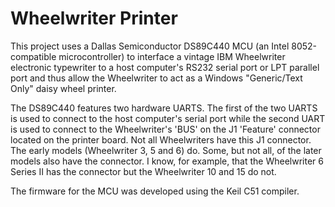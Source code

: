 # Wheelwriter Printer
This project uses a Dallas Semiconductor DS89C440 MCU (an Intel 8052-compatible microcontroller)  to interface a vintage IBM Wheelwriter electronic typewriter to a host computer's RS232 serial port or LPT parallel port and thus allow the Wheelwriter to act as a Windows "Generic/Text Only" daisy wheel printer. 

The DS89C440 features two hardware UARTS. The first of the two UARTS is used to connect to the host computer's serial port while the second UART is used to connect to the Wheelwriter's 'BUS' on the J1 'Feature' connector located on the printer board. Not all Wheelwriters have this J1 connector. The early models (Wheelwriter 3, 5 and 6) do. Some, but not all, of the later models also have the connector. I know, for example, that the Wheelwriter 6 Series II has the connector but the Wheelwriter 10 and 15 do not.

The firmware for the MCU was developed using the Keil C51 compiler.

